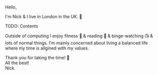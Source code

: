 Hello,

I'm Nick & I live in London in the UK. :city_sunrise:

TODO: Contents

Outside of computing I enjoy fitness :muscle: & reading :scroll: & binge-watching :tv: & lots of normal things. I'm mainly concerned about living a balanced life where my time is allgined with my values.

Thank you for taking the time! :beers:  
All the best!  
Nick.
